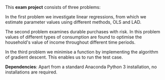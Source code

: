 This **exam project** consists of three problems:

In the first problem we investigate linear regressions, from which we estimate parameter values using different methods, OLS and LAD.

The second problem examines durable purchases with risk. In this problem values of different types of consumption are found to optimise the household's value of income throughout different time periods. 

In the third problem we minimise a function by implementing the algorithm of gradient descent. This enables us to run the test case.

**Dependencies**: Apart from a standard Anaconda Python 3 installation, no installations are required.